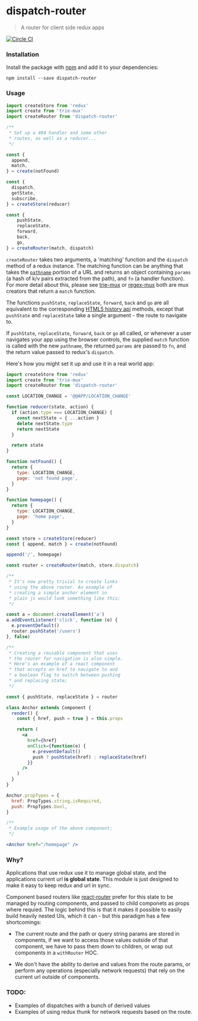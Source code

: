 # dispatch-router

> A router for client side redux apps

[![Circle CI](https://circleci.com/gh/axdg/dispatch-router/tree/master.svg?style=shield)](https://circleci.com/gh/axdg/dispatch-router/tree/master)

### Installation

Install the package with [npm](https://www.npmjs.com/) and add it to your dependencies:

```
npm install --save dispatch-router
```
### Usage

```js
import createStore from 'redux'
import create from 'trie-mux'
import createRouter from 'dispatch-router'

/**
 * Set up a 404 handler and some other
 * routes, as well as a reducer...
 */

const {
  append,
  match,
} = create(notFound)

const {
  dispatch,
  getState,
  subscribe,
} = createStore(reducer)

const {
    pushState,
    replaceState,
    forward,
    back,
    go,
} = createRouter(match, dispatch)
```

`createRouter` takes two arguments, a 'matching' function and the `dispatch` method of a redux instance. The matching function can be anything that takes the [`pathname`](https://developer.mozilla.org/en-US/docs/Web/API/HTMLHyperlinkElementUtils/pathname) portion of a URL and returns an object containing `params` (a hash of k/v pairs extracted from the path), and `fn` (a handler function). For more detail about this, please see [trie-mux](https://github.com/axdg/trie-mux) or [regex-mux](https://github.com/axdg/regex-mux) both are mux creators that return a `match` function.

The functions `pushState`, `replaceState`, `forward`, `back` and `go` are all equivalent to the corresponding [HTML5 history api](https://developer.mozilla.org/en-US/docs/Web/API/History_API) methods, except that `pushState` and `replaceState` take a single argument - the route to navigate to.

If `pushState`, `replaceState`, `forward`, `back` or `go` all called, or whenever a user navigates your app using the browser controls, the supplied `match` function is called with the new `pathname`, the returned `params` are passed to `fn`, and the return value passed to redux's `dispatch`.

Here's how you might set it up and use it in a real world app:

```jsx
import createStore from 'redux'
import create from 'trie-mux'
import createRouter from 'dispatch-router'

const LOCATION_CHANGE = '@@APP/LOCATION_CHANGE'

function reducer(state, action) {
  if (action.type === LOCATION_CHANGE) {
    const nextState = { ...action }
    delete nextState.type
    return nextState
  }

  return state
}

function notFound() {
  return {
    type: LOCATION_CHANGE,
    page: 'not found page',
  }
}

function homepage() {
  return {
    type: LOCATION_CHANGE,
    page: 'home page',
  }
}

const store = createStore(reducer)
const { append, match } = create(notFound)

append('/', homepage)

const router = createRouter(match, store.dispatch)

/**
 * It's now pretty trivial to create links
 * using the above router. An example of
 * creating a simple anchor element in
 * plain js would look something like this;
 */

const a = document.createElement('a')
a.addEventListener('click', function (e) {
  e.preventDefault()
  router.pushState('/users')
}, false)

/**
 * Creating a reusable component that uses
 * the router for navigation is also simple.
 * Here's an example of a react component
 * that accepts an href to navigate to and
 * a boolean flag to switch between pushing
 * and replacing state;
 */

const { pushState, replaceState } = router

class Anchor extends Component {
  render() {
    const { href, push = true } = this.props

    return (
      <a
        href={href}
        onClick={function(e) {
          e.preventDefault()
          push ? pushState(href) : replaceState(href)
        }}
      />
    )
  }
}

Anchor.propTypes = {
  href: PropTypes.string.isRequired,
  push: PropTypes.bool,
}

/**
 * Example usage of the above component;
 */

<Anchor href="/homepage" />
```

### Why?

Applications that use redux use it to manage global state, and the applications current url **is global state**. This module is just designed to make it easy to keep redux and url in sync. 

Component based routers like [react-router](https://github.com/ReactTraining/react-router/blob/master/docs/Introduction.md) prefer for this state to be managed by routing components, and passed to child componets as props where requied. The logic behind this is that it makes it possible to easily build heavily nested UIs, which it can - but this paradigm has a few shortcomings:

 - The current route and the path or query string params are stored in components, if we want to access those values outside of that component, we have to pass them down to children, or wrap out components in a `withRouter` HOC.

 - We don't have the ability to derive and values from the route params, or perform any operations (especially network requests) that rely on the current url outside of components.

### TODO: 

 - Examples of dispatches with a bunch of derived values
 - Examples of using redux thunk for network requests based on the route.
